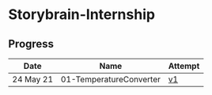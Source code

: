# Storybrain-Internship

## Progress

| Date      | Name                         | Attempt                                                                                        |
| --------- | ---------------------------- | ---------------------------------------------------------------------------------------------- |
| 24 May 21 | 01-TemperatureConverter      | [v1][1-v1]                                                                                     |



[1-v1]: https://fc-converter.surge.sh/
